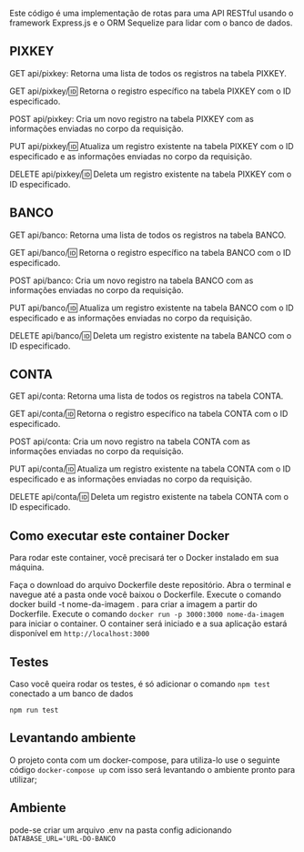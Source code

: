 Este código é uma implementação de rotas para uma API RESTful usando o framework Express.js e o ORM Sequelize para lidar com o banco de dados.

## PIXKEY
GET api/pixkey:
Retorna uma lista de todos os registros na tabela PIXKEY.

GET api/pixkey/:id:
Retorna o registro específico na tabela PIXKEY com o ID especificado.

POST api/pixkey:
Cria um novo registro na tabela PIXKEY com as informações enviadas no corpo da requisição.

PUT api/pixkey/:id:
Atualiza um registro existente na tabela PIXKEY com o ID especificado e as informações enviadas no corpo da requisição.

DELETE api/pixkey/:id:
Deleta um registro existente na tabela PIXKEY com o ID especificado.

## BANCO
GET api/banco:
Retorna uma lista de todos os registros na tabela BANCO.

GET api/banco/:id:
Retorna o registro específico na tabela BANCO com o ID especificado.

POST api/banco:
Cria um novo registro na tabela BANCO com as informações enviadas no corpo da requisição.

PUT api/banco/:id:
Atualiza um registro existente na tabela BANCO com o ID especificado e as informações enviadas no corpo da requisição.

DELETE api/banco/:id:
Deleta um registro existente na tabela BANCO com o ID especificado.

## CONTA
GET api/conta:
Retorna uma lista de todos os registros na tabela CONTA.

GET api/conta/:id:
Retorna o registro específico na tabela CONTA com o ID especificado.

POST api/conta:
Cria um novo registro na tabela CONTA com as informações enviadas no corpo da requisição.

PUT api/conta/:id:
Atualiza um registro existente na tabela CONTA com o ID especificado e as informações enviadas no corpo da requisição.

DELETE api/conta/:id:
Deleta um registro existente na tabela CONTA com o ID especificado.


## Como executar este container Docker

Para rodar este container, você precisará ter o Docker instalado em sua máquina.

Faça o download do arquivo Dockerfile deste repositório.
Abra o terminal e navegue até a pasta onde você baixou o Dockerfile.
Execute o comando docker build -t nome-da-imagem . para criar a imagem a partir do Dockerfile.
Execute o comando 
```docker run -p 3000:3000 nome-da-imagem``` para iniciar o container.
O container será iniciado e a sua aplicação estará disponível em 
```http://localhost:3000```

## Testes

Caso você queira rodar os testes, é só adicionar o comando ```npm test``` conectado a um banco de dados

```
npm run test
```

## Levantando ambiente

O projeto conta com um docker-compose, para utiliza-lo use o seguinte código ```docker-compose up``` com isso será levantando o ambiente pronto para utilizar;

## Ambiente

pode-se criar um arquivo .env na pasta config adicionando ```DATABASE_URL='URL-DO-BANCO```

